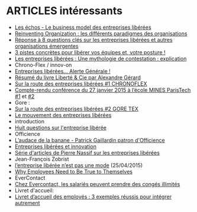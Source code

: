 # ARTICLES intéressants

- [Les échos - Le business model des entreprises libérées](http://www.lesechos.fr/idees-debats/cercle/cercle-130163-le-business-model-des-entreprises-liberees-1107801.php)
- [Reinventing Organization : les différents paradigmes des organisations](http://awperformances.com/project/reinventing-organization-les-differents-paradigmes-des-organisations)
- [Réponse à 8 questions clés sur les entreprises libérées et autres organisations émergentes](http://brigittequinton.blogspot.fr/2015/05/reponse-8-questions-cles-sur-les.html)
- [3 pistes concrètes pour libérer vos équipes et, votre posture !](http://reussitepartagee.com/wp/manager-ou-leader-3-pistes-posture-pour-liberer-vos-equipes-solutions)
- [Les entreprises libérées : Une mythologie de contestation : explication](http://www.4tempsdumanagement.com/4-44-Les-entreprises-liberees-Une-mythologie-de-contestation_a5917.html)
- Chrono-Flex / innov-on
 - [Entreprises libérées… Alerte Générale !](http://liberation-entreprise.org/e%E2%80%8Bntreprises-liberees-alerte-generale/)
 - [Résumé du livre Liberté & Cie par Alexandre Gérard](https://docs.google.com/file/d/0B3ijWVPIoL0nM2Y5YjUxOTUtYTVlNC00NDBmLTgyYWUtMWYzODE1MmQ3ZThi/edit?pli=1)
 - [Sur la route des entreprises libérées #1 CHRONOFLEX](http://mylearningexpedition.com/2014/10/route-entreprises-liberees-1-chronoflex/)
 - [Compte-rendu conférence du 27 janvier 2015 à l’école MINES ParisTech #1](http://www.islean-consulting.fr/liberte-et-responsabilite-les-cles-de-la-prosperite-partie-1/)  et   [#2](http://www.islean-consulting.fr/liberte-et-responsabilite-bonheur-et-prosperite-partie-2/)
- Gore :
 - [Sur la route des entreprises libérées #2 GORE TEX](http://mylearningexpedition.com/2015/01/route-entreprises-liberees-2-gore-tex/)
- [Le mouvement des entreprises libérées](http://www.contrepoints.org/2015/04/30/206168-le-mouvement-des-entreprises-liberees)
- introduction
 - [Huit questions sur l'entreprise libérée](http://www.lesechos.fr/idees-debats/cercle/cercle-130956-lentreprise-liberee-a-t-elle-un-avenir-1109689.php?__scoop_post=db90fe80-de9a-11e4-95d6-90b11c3ead14&__scoop_topic=990943#) 
- Officience
 - [L’audace de la banane - Patrick Gaillardin patron d'Officience](https://flipshot.co/2015/05/21/laudace-de-la-banane/)
- [Entreprises libérées et innovation](http://www.lesechos.fr/idees-debats/cercle/cercle-133532-entreprises-liberees-et-innovation-1124101.php#xtor=CS1-33)
- [Série d'articles de Pierre Nassif sur les entreprises libérées](http://www.contrepoints.org/author/pierre-nassif)
- Jean-François Zobrist
 - [l’entreprise libérée n’est pas une mode](http://www.lavoixdunord.fr/economie/jean-francois-zobrist-l-entreprise-liberee-n-est-ia0b0n2788362) (25/04/2015)
- [Why Employees Need to Be True to Themselves](http://architects.dzone.com/articles/why-employees-need-be-true-0)
- EverContact
 - [Chez Evercontact, les salariés peuvent prendre des congés illimités](http://www.la-croix.com/Actualite/France/Chez-Evercontact-les-salaries-peuvent-prendre-des-conges-illimites-2015-08-03-1340878)
- Livret d'accueil:
 - [Livret d’accueil des employés : 3 exemples réussis pour intégrer autrement](http://www.blog-emploi.com/livret-accueil-employes/) 

